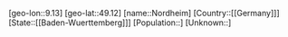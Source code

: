 ﻿---
location: [49.12,9.13]
type: City
tags:
- geo/City


SpocWebEntityId: 32949
isDeleted: false
confidential: public

---
[geo-lon::9.13]
[geo-lat::49.12]
[name::Nordheim]
[Country::[[Germany]]]
[State::[[Baden-Wuerttemberg]]]
[Population::]
[Unknown::]

